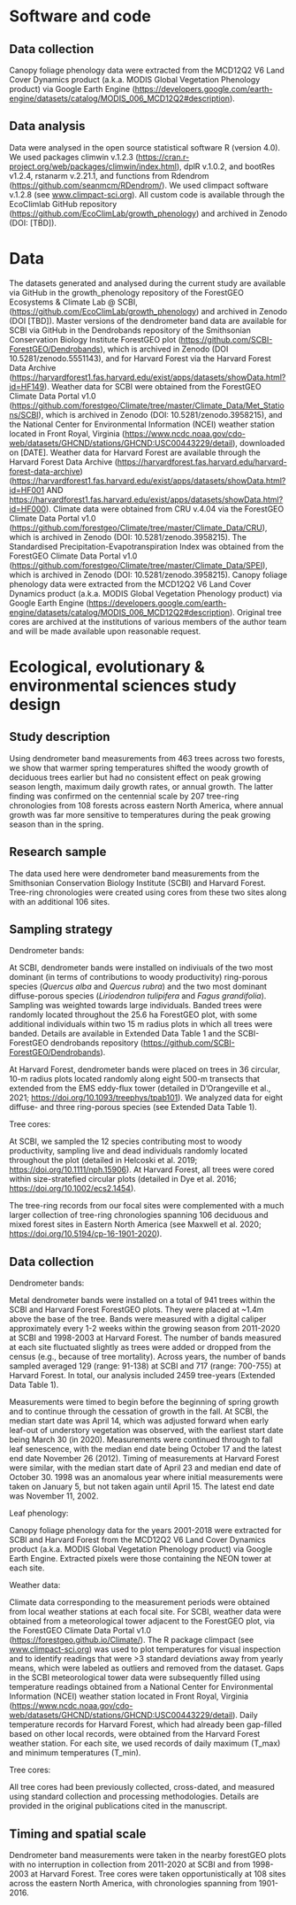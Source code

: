 # Software and code

## Data collection

Canopy foliage phenology data were extracted from the MCD12Q2 V6 Land Cover Dynamics product (a.k.a. MODIS Global Vegetation Phenology product) via Google Earth Engine (https://developers.google.com/earth-engine/datasets/catalog/MODIS_006_MCD12Q2#description). 

## Data analysis

Data were analysed in the open source statistical software R (version 4.0). We used packages climwin v.1.2.3 (https://cran.r-project.org/web/packages/climwin/index.html), dplR v.1.0.2, and bootRes v1.2.4, rstanarm v.2.21.1, and functions from Rdendrom (https://github.com/seanmcm/RDendrom/). We used climpact software v.1.2.8 (see www.climpact-sci.org). All custom code is available through the EcoClimlab GitHub repository (https://github.com/EcoClimLab/growth_phenology) and archived in Zenodo (DOI: [TBD]).

# Data

The datasets generated and analysed during the current study are available via GitHub in the growth_phenology repository of the ForestGEO Ecosystems & Climate Lab @ SCBI, (https://github.com/EcoClimLab/growth_phenology) and archived in Zenodo (DOI [TBD]). Master versions of the dendrometer band data are available for SCBI via GitHub in the Dendrobands repository of the Smithsonian Conservation Biology Institute ForestGEO plot (https://github.com/SCBI-ForestGEO/Dendrobands), which is archived in Zenodo (DOI 10.5281/zenodo.5551143), and for Harvard Forest via the Harvard Forest Data Archive (https://harvardforest1.fas.harvard.edu/exist/apps/datasets/showData.html?id=HF149). Weather data for SCBI were obtained from the ForestGEO Climate Data Portal v1.0 (https://github.com/forestgeo/Climate/tree/master/Climate_Data/Met_Stations/SCBI), which is archived in Zenodo (DOI: 10.5281/zenodo.3958215), and the National Center for Environmental Information (NCEI) weather station located in Front Royal, Virginia (https://www.ncdc.noaa.gov/cdo-web/datasets/GHCND/stations/GHCND:USC00443229/detail), downloaded on [DATE]. Weather data for Harvard Forest are available through the Harvard Forest Data Archive (https://harvardforest.fas.harvard.edu/harvard-forest-data-archive) (https://harvardforest1.fas.harvard.edu/exist/apps/datasets/showData.html?id=HF001 AND https://harvardforest1.fas.harvard.edu/exist/apps/datasets/showData.html?id=HF000). Climate data were obtained from CRU v.4.04 via the ForestGEO Climate Data Portal v1.0 (https://github.com/forestgeo/Climate/tree/master/Climate_Data/CRU), which is archived in Zenodo (DOI: 10.5281/zenodo.3958215). The Standardised Precipitation-Evapotranspiration Index was obtained from the ForestGEO Climate Data Portal v1.0 (https://github.com/forestgeo/Climate/tree/master/Climate_Data/SPEI), which is archived in Zenodo (DOI: 10.5281/zenodo.3958215). Canopy foliage phenology data were extracted from the MCD12Q2 V6 Land Cover Dynamics product (a.k.a. MODIS Global Vegetation Phenology product) via Google Earth Engine (https://developers.google.com/earth-engine/datasets/catalog/MODIS_006_MCD12Q2#description). Original tree cores are archived at the institutions of various members of the author team and will be made available upon reasonable request. 

# Ecological, evolutionary & environmental sciences study design

## Study description

Using dendrometer band measurements from 463 trees across two forests, we show that warmer spring temperatures shifted the woody growth of deciduous trees earlier but had no consistent effect on peak growing season length, maximum daily growth rates, or annual growth. The latter finding was confirmed on the centennial scale by 207 tree-ring chronologies from 108 forests across eastern North America, where annual growth was far more sensitive to temperatures during the peak growing season than in the spring.

## Research sample

The data used here were dendrometer band measurements from the Smithsonian Conservation Biology Institute (SCBI) and Harvard Forest. Tree-ring chronologies were created using cores from these two sites along with an additional 106 sites.  

## Sampling strategy

Dendrometer bands:

At SCBI, dendrometer bands were installed on indiviuals of the two most dominant (in terms of contributions to woody productivity) ring-porous species (*Quercus alba* and *Quercus rubra*) and the two most dominant diffuse-porous species (*Liriodendron tulipifera* and *Fagus grandifolia*). Sampling was weighted towards large individuals. Banded trees were randomly located throughout the 25.6 ha ForestGEO plot, with some additional individuals within two 15 m radius plots in which all trees were banded. Details are available in Extended Data Table 1 and the SCBI-ForestGEO dendrobands repository (https://github.com/SCBI-ForestGEO/Dendrobands). 

At Harvard Forest, dendrometer bands were placed on trees in 36 circular, 10-m radius plots located randomly along eight 500-m transects that extended from the EMS eddy-flux tower (detailed in D’Orangeville et al., 2021; https://doi.org/10.1093/treephys/tpab101). We analyzed data for eight diffuse- and three ring-porous species (see Extended Data Table 1). 

Tree cores:

At SCBI, we sampled the 12 species contributing most to woody productivity, sampling live and dead individuals randomly located throughout the plot (detailed in Helcoski et al. 2019; https://doi.org/10.1111/nph.15906). At Harvard Forest, all trees were cored within size-stratefied circular plots (detailed in Dye et al. 2016; https://doi.org/10.1002/ecs2.1454).

The tree-ring records from our focal sites were complemented with a much larger collection of tree-ring chronologies spanning 106 deciduous and mixed forest sites in Eastern North America (see Maxwell et al. 2020; https://doi.org/10.5194/cp-16-1901-2020).


## Data collection

Dendrometer bands:


Metal dendrometer bands were installed on a total of 941 trees within the SCBI and Harvard Forest ForestGEO plots. They were placed at ~1.4m above the base of the tree. Bands were measured with a digital caliper approximately every 1-2 weeks within the growing season from 2011-2020 at SCBI and 1998-2003 at Harvard Forest. The number of bands measured at each site fluctuated slightly as trees were added or dropped from the census (e.g., because of tree mortality). Across years, the number of bands sampled averaged 129 (range: 91-138) at SCBI and 717 (range: 700-755) at Harvard Forest.  In total, our analysis included 2459 tree-years (Extended Data Table 1).

Measurements were timed to begin before the beginning of spring growth and to continue through the cessation of growth in the fall. At SCBI, the median start date was April 14, which was adjusted forward when early leaf-out of understory vegetation was observed, with the earliest start date being March 30 (in 2020). Measurements were continued through to fall leaf senescence, with the median end date being October 17 and the latest end date November 26 (2012). Timing of measurements at Harvard Forest were similar, with the median start date of April 23 and median end date of October 30. 1998 was an anomalous year where initial measurements were taken on January 5, but not taken again until April 15. The latest end date was November 11, 2002.

Leaf phenology:

Canopy foliage phenology data for the years 2001-2018 were extracted for SCBI and Harvard Forest from the MCD12Q2 V6 Land Cover Dynamics product (a.k.a. MODIS Global Vegetation Phenology product) via Google Earth Engine. Extracted pixels were those containing the NEON tower at each site.

Weather data: 

Climate data corresponding to the measurement periods were obtained from local weather stations at each focal site. For SCBI, weather data were obtained from a meteorological tower adjacent to the ForestGEO plot, via the ForestGEO Climate Data Portal v1.0 (https://forestgeo.github.io/Climate/). The R package climpact (see www.climpact-sci.org) was used to plot temperatures for visual inspection and to identify readings that were >3 standard deviations away from yearly means, which were labeled as outliers and removed from the dataset. Gaps in the SCBI meteorological tower data were subsequently filled using temperature readings obtained from a National Center for Environmental Information (NCEI) weather station located in Front Royal, Virginia (https://www.ncdc.noaa.gov/cdo-web/datasets/GHCND/stations/GHCND:USC00443229/detail). Daily temperature records for Harvard Forest, which had already been gap-filled based on other local records, were obtained from the Harvard Forest weather station. For each site, we used records of daily maximum (T_max) and minimum temperatures (T_min).

Tree cores: 

All tree cores had been previously collected, cross-dated, and measured using standard collection and processing methodologies. Details are provided in the original publications cited in the manuscript.

## Timing and spatial scale

Dendrometer band measurements were taken in the nearby forestGEO plots with no interruption in collection from 2011-2020 at SCBI and from 1998-2003 at Harvard Forest. Tree cores were taken opportunistically at 108 sites across the eastern North America, with chronologies spanning from 1901-2016.
